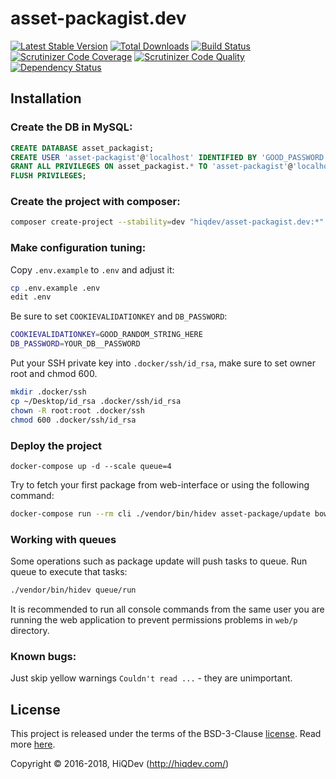 # asset-packagist.dev

[![Latest Stable Version](https://poser.pugx.org/hiqdev/asset-packagist.dev/v/stable)](https://packagist.org/packages/hiqdev/asset-packagist.dev)
[![Total Downloads](https://poser.pugx.org/hiqdev/asset-packagist.dev/downloads)](https://packagist.org/packages/hiqdev/asset-packagist.dev)
[![Build Status](https://img.shields.io/travis/hiqdev/asset-packagist.dev.svg)](https://travis-ci.org/hiqdev/asset-packagist.dev)
[![Scrutinizer Code Coverage](https://img.shields.io/scrutinizer/coverage/g/hiqdev/asset-packagist.dev.svg)](https://scrutinizer-ci.com/g/hiqdev/asset-packagist.dev/)
[![Scrutinizer Code Quality](https://img.shields.io/scrutinizer/g/hiqdev/asset-packagist.dev.svg)](https://scrutinizer-ci.com/g/hiqdev/asset-packagist.dev/)
[![Dependency Status](https://www.versioneye.com/php/hiqdev:asset-packagist.dev/dev-master/badge.svg)](https://www.versioneye.com/php/hiqdev:asset-packagist.dev/dev-master)

## Installation

### Create the DB in MySQL:

```sql
CREATE DATABASE asset_packagist;
CREATE USER 'asset-packagist'@'localhost' IDENTIFIED BY 'GOOD_PASSWORD';
GRANT ALL PRIVILEGES ON asset_packagist.* TO 'asset-packagist'@'localhost';
FLUSH PRIVILEGES;
```

### Create the project with composer:

```sh
composer create-project --stability=dev "hiqdev/asset-packagist.dev:*" dir
```

### Make configuration tuning:

Copy `.env.example` to `.env` and adjust it:

```sh
cp .env.example .env
edit .env
```

Be sure to set `COOKIEVALIDATIONKEY` and `DB_PASSWORD`:

```sh
COOKIEVALIDATIONKEY=GOOD_RANDOM_STRING_HERE
DB_PASSWORD=YOUR_DB__PASSWORD
```

Put your SSH private key into `.docker/ssh/id_rsa`, make sure to set owner root and chmod 600.

```sh
mkdir .docker/ssh
cp ~/Desktop/id_rsa .docker/ssh/id_rsa
chown -R root:root .docker/ssh
chmod 600 .docker/ssh/id_rsa
```

### Deploy the project

```
docker-compose up -d --scale queue=4
```

Try to fetch your first package from web-interface or using the following command:

```sh
docker-compose run --rm cli ./vendor/bin/hidev asset-package/update bower jquery
```

### Working with queues

Some operations such as package update will push tasks to queue.
Run queue to execute that tasks:

```sh
./vendor/bin/hidev queue/run
```

It is recommended to run all console commands from the same user you are running the web application
to prevent permissions problems in `web/p` directory.

### Known bugs:

Just skip yellow warnings `Couldn't read ...` - they are unimportant.

## License

This project is released under the terms of the BSD-3-Clause [license](LICENSE).
Read more [here](http://choosealicense.com/licenses/bsd-3-clause).

Copyright © 2016-2018, HiQDev (http://hiqdev.com/)
